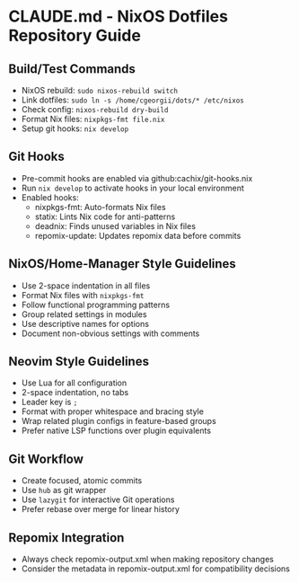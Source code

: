 # CLAUDE.md - NixOS Dotfiles Repository Guide

## Build/Test Commands
- NixOS rebuild: `sudo nixos-rebuild switch`
- Link dotfiles: `sudo ln -s /home/cgeorgii/dots/* /etc/nixos`
- Check config: `nixos-rebuild dry-build`
- Format Nix files: `nixpkgs-fmt file.nix`
- Setup git hooks: `nix develop`

## Git Hooks
- Pre-commit hooks are enabled via github:cachix/git-hooks.nix
- Run `nix develop` to activate hooks in your local environment
- Enabled hooks:
  - nixpkgs-fmt: Auto-formats Nix files
  - statix: Lints Nix code for anti-patterns
  - deadnix: Finds unused variables in Nix files
  - repomix-update: Updates repomix data before commits

## NixOS/Home-Manager Style Guidelines
- Use 2-space indentation in all files
- Format Nix files with `nixpkgs-fmt`
- Follow functional programming patterns
- Group related settings in modules
- Use descriptive names for options
- Document non-obvious settings with comments

## Neovim Style Guidelines
- Use Lua for all configuration
- 2-space indentation, no tabs
- Leader key is `;`
- Format with proper whitespace and bracing style
- Wrap related plugin configs in feature-based groups
- Prefer native LSP functions over plugin equivalents

## Git Workflow
- Create focused, atomic commits
- Use `hub` as git wrapper
- Use `lazygit` for interactive Git operations
- Prefer rebase over merge for linear history

## Repomix Integration
- Always check repomix-output.xml when making repository changes
- Consider the metadata in repomix-output.xml for compatibility decisions
